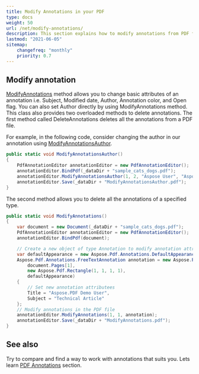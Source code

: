 ```yaml
---
title: Modify Annotations in your PDF 
type: docs
weight: 50
url: /net/modify-annotations/
description: This section explains how to modify annotations from PDF file to XFDF with Aspose.PDF Facades.
lastmod: "2021-06-05"
sitemap:
    changefreq: "monthly"
    priority: 0.7
---
```


## Modify annotation

[ModifyAnnotations](https://reference.aspose.com/pdf/net/aspose.pdf.facades/pdfannotationeditor/methods/modifyannotations) method allows you to change basic attributes of an annotation i.e. Subject, Modified date, Author, Annotation color, and Open flag. You can also set Author directly by using ModifyAnnotations method. This class also provides two overloaded methods to delete annotations. The first method called DeleteAnnotations deletes all the annotations from a PDF file.  

For example, in the following code, consider changing the author in our annotation using [ModifyAnnotationsAuthor](https://reference.aspose.com/pdf/net/aspose.pdf.facades/pdfannotationeditor/methods/modifyannotationsauthor).

```csharp
public static void ModifyAnnotationsAuthor()
{
    PdfAnnotationEditor annotationEditor = new PdfAnnotationEditor();
    annotationEditor.BindPdf(_dataDir + "sample_cats_dogs.pdf");
    annotationEditor.ModifyAnnotationsAuthor(1, 2, "Aspose User", "Aspose.PDF user");
    annotationEditor.Save(_dataDir + "ModifyAnnotationsAuthor.pdf");
}
```

The second method allows you to delete all the annotations of a specified type.

```csharp
public static void ModifyAnnotations()
{
    var document = new Document(_dataDir + "sample_cats_dogs.pdf");
    PdfAnnotationEditor annotationEditor = new PdfAnnotationEditor();
    annotationEditor.BindPdf(document);

    // Create a new object of type Annotation to modify annotation attributes
    var defaultAppearance = new Aspose.Pdf.Annotations.DefaultAppearance();
    Aspose.Pdf.Annotations.FreeTextAnnotation annotation = new Aspose.Pdf.Annotations.FreeTextAnnotation(
        document.Pages[1],
        new Aspose.Pdf.Rectangle(1, 1, 1, 1),
        defaultAppearance)
    {
        // Set new annotation attributees
        Title = "Aspose.PDF Demo User",
        Subject = "Technical Article"
    };
    // Modify annotations in the PDF file
    annotationEditor.ModifyAnnotations(1, 1, annotation);
    annotationEditor.Save(_dataDir + "ModifyAnnotations.pdf");
}
```

## See also

Try to compare and find a way to work with annotations that suits you. Lets learn [PDF Annotations](/pdf/net/annotations/) section.